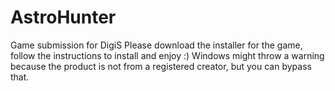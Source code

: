 # AstroHunter
Game submission for DigiS
Please download the installer for the game, follow the instructions to install and enjoy :)
Windows might throw a warning because the product is not from a registered creator, but you can bypass that.
